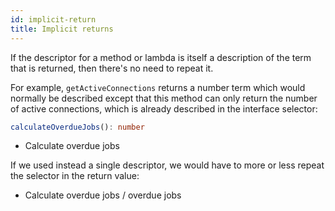 ```yaml
---
id: implicit-return
title: Implicit returns
---
```


If the descriptor for a method or lambda is itself a description of the term that is returned, then there's no need to repeat it.

For example, `getActiveConnections` returns a number term which would normally be described except that this method can only return the number of active connections, which is already described in the interface selector:

```typescript
calculateOverdueJobs(): number
```

* Calculate overdue jobs

If we used instead a single descriptor, we would have to more or less repeat the selector in the return value:

* Calculate overdue jobs / overdue jobs